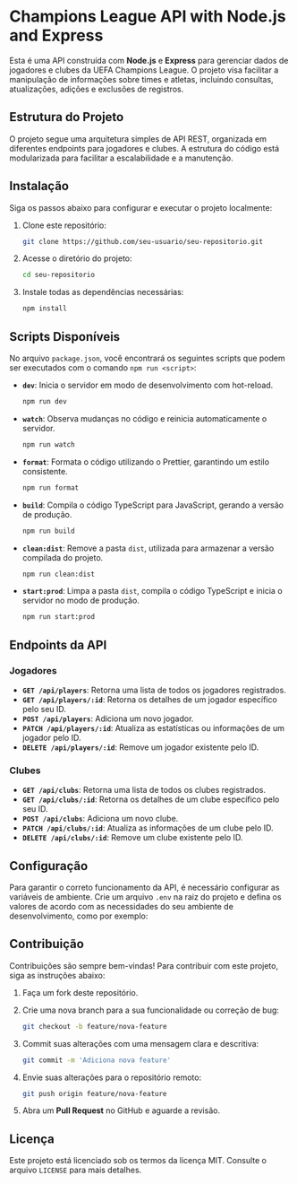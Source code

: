 # Champions League API with Node.js and Express

Esta é uma API construída com **Node.js** e **Express** para gerenciar dados de jogadores e clubes da UEFA Champions League. O projeto visa facilitar a manipulação de informações sobre times e atletas, incluindo consultas, atualizações, adições e exclusões de registros.

## Estrutura do Projeto

O projeto segue uma arquitetura simples de API REST, organizada em diferentes endpoints para jogadores e clubes. A estrutura do código está modularizada para facilitar a escalabilidade e a manutenção.

## Instalação

Siga os passos abaixo para configurar e executar o projeto localmente:

1. Clone este repositório:

    ```sh
    git clone https://github.com/seu-usuario/seu-repositorio.git
    ```

2. Acesse o diretório do projeto:

    ```sh
    cd seu-repositorio
    ```

3. Instale todas as dependências necessárias:

    ```sh
    npm install
    ```

## Scripts Disponíveis

No arquivo `package.json`, você encontrará os seguintes scripts que podem ser executados com o comando `npm run <script>`:

-   **`dev`**: Inicia o servidor em modo de desenvolvimento com hot-reload.

    ```sh
    npm run dev
    ```

-   **`watch`**: Observa mudanças no código e reinicia automaticamente o servidor.

    ```sh
    npm run watch
    ```

-   **`format`**: Formata o código utilizando o Prettier, garantindo um estilo consistente.

    ```sh
    npm run format
    ```

-   **`build`**: Compila o código TypeScript para JavaScript, gerando a versão de produção.

    ```sh
    npm run build
    ```

-   **`clean:dist`**: Remove a pasta `dist`, utilizada para armazenar a versão compilada do projeto.

    ```sh
    npm run clean:dist
    ```

-   **`start:prod`**: Limpa a pasta `dist`, compila o código TypeScript e inicia o servidor no modo de produção.
    ```sh
    npm run start:prod
    ```

## Endpoints da API

### Jogadores

-   **`GET /api/players`**: Retorna uma lista de todos os jogadores registrados.
-   **`GET /api/players/:id`**: Retorna os detalhes de um jogador específico pelo seu ID.
-   **`POST /api/players`**: Adiciona um novo jogador.
-   **`PATCH /api/players/:id`**: Atualiza as estatísticas ou informações de um jogador pelo ID.
-   **`DELETE /api/players/:id`**: Remove um jogador existente pelo ID.

### Clubes

-   **`GET /api/clubs`**: Retorna uma lista de todos os clubes registrados.
-   **`GET /api/clubs/:id`**: Retorna os detalhes de um clube específico pelo seu ID.
-   **`POST /api/clubs`**: Adiciona um novo clube.
-   **`PATCH /api/clubs/:id`**: Atualiza as informações de um clube pelo ID.
-   **`DELETE /api/clubs/:id`**: Remove um clube existente pelo ID.

## Configuração

Para garantir o correto funcionamento da API, é necessário configurar as variáveis de ambiente. Crie um arquivo `.env` na raiz do projeto e defina os valores de acordo com as necessidades do seu ambiente de desenvolvimento, como por exemplo:

## Contribuição

Contribuições são sempre bem-vindas! Para contribuir com este projeto, siga as instruções abaixo:

1. Faça um fork deste repositório.
2. Crie uma nova branch para a sua funcionalidade ou correção de bug:

    ```sh
    git checkout -b feature/nova-feature
    ```

3. Commit suas alterações com uma mensagem clara e descritiva:

    ```sh
    git commit -m 'Adiciona nova feature'
    ```

4. Envie suas alterações para o repositório remoto:

    ```sh
    git push origin feature/nova-feature
    ```

5. Abra um **Pull Request** no GitHub e aguarde a revisão.

## Licença

Este projeto está licenciado sob os termos da licença MIT. Consulte o arquivo `LICENSE` para mais detalhes.
